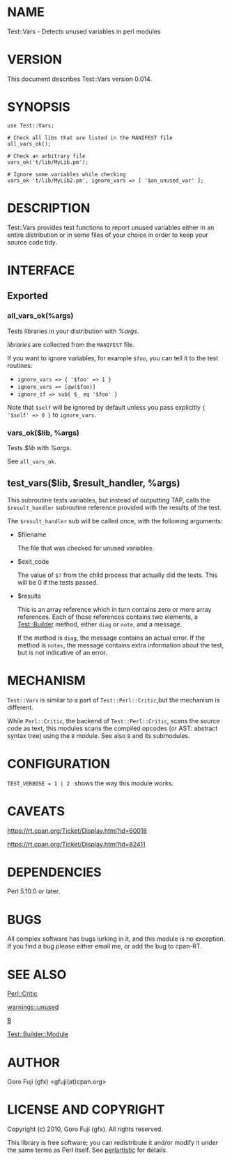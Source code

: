 # NAME

Test::Vars - Detects unused variables in perl modules

# VERSION

This document describes Test::Vars version 0.014.

# SYNOPSIS

    use Test::Vars;

    # Check all libs that are listed in the MANIFEST file
    all_vars_ok();

    # Check an arbitrary file
    vars_ok('t/lib/MyLib.pm');

    # Ignore some variables while checking
    vars_ok 't/lib/MyLib2.pm', ignore_vars => [ '$an_unused_var' ];

# DESCRIPTION

Test::Vars provides test functions to report unused variables either in an entire distribution or in some files of your choice in order to keep your source code tidy.

# INTERFACE

## Exported

### all\_vars\_ok(%args)

Tests libraries in your distribution with _%args_.

_libraries_ are collected from the `MANIFEST` file.

If you want to ignore variables, for example `$foo`, you can
tell it to the test routines:

- `ignore_vars => { '$foo' => 1 }`
- `ignore_vars => [qw($foo)]`
- `ignore_if => sub{ $_ eq '$foo' }`

Note that `$self` will be ignored by default unless you pass
explicitly `{ '$self' => 0 }` to `ignore_vars`.

### vars\_ok($lib, %args)

Tests _$lib_ with _%args_.

See `all_vars_ok`.

## test\_vars($lib, $result\_handler, %args)

This subroutine tests variables, but instead of outputting TAP, calls the
`$result_handler` subroutine reference provided with the results of the test.

The `$result_handler` sub will be called once, with the following arguments:

- $filename

    The file that was checked for unused variables.

- $exit\_code

    The value of `$?` from the child process that actually did the tests. This
    will be 0 if the tests passed.

- $results

    This is an array reference which in turn contains zero or more array
    references. Each of those references contains two elements, a [Test::Builder](https://metacpan.org/pod/Test::Builder)
    method, either `diag` or `note`, and a message.

    If the method is `diag`, the message contains an actual error. If the method
    is `notes`, the message contains extra information about the test, but is not
    indicative of an error.

# MECHANISM

`Test::Vars` is similar to a part of `Test::Perl::Critic`,but the mechanism
is different.

While `Perl::Critic`, the backend of `Test::Perl::Critic`, scans the source
code as text, this modules scans the compiled opcodes (or AST: abstract syntax
tree) using the `B` module. See also `B` and its submodules.

# CONFIGURATION

`TEST_VERBOSE = 1 | 2 ` shows the way this module works.

# CAVEATS

https://rt.cpan.org/Ticket/Display.html?id=60018

https://rt.cpan.org/Ticket/Display.html?id=82411

# DEPENDENCIES

Perl 5.10.0 or later.

# BUGS

All complex software has bugs lurking in it, and this module is no
exception. If you find a bug please either email me, or add the bug
to cpan-RT.

# SEE ALSO

[Perl::Critic](https://metacpan.org/pod/Perl::Critic)

[warnings::unused](https://metacpan.org/pod/warnings::unused)

[B](https://metacpan.org/pod/B)

[Test::Builder::Module](https://metacpan.org/pod/Test::Builder::Module)

# AUTHOR

Goro Fuji (gfx) &lt;gfuji(at)cpan.org>

# LICENSE AND COPYRIGHT

Copyright (c) 2010, Goro Fuji (gfx). All rights reserved.

This library is free software; you can redistribute it and/or modify
it under the same terms as Perl itself. See [perlartistic](https://metacpan.org/pod/perlartistic) for details.
